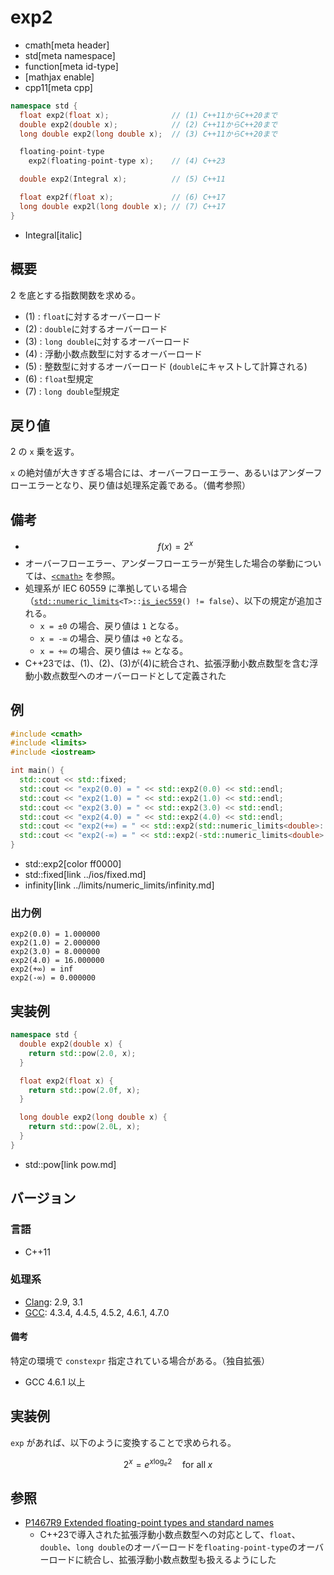 # exp2
* cmath[meta header]
* std[meta namespace]
* function[meta id-type]
* [mathjax enable]
* cpp11[meta cpp]

```cpp
namespace std {
  float exp2(float x);              // (1) C++11からC++20まで
  double exp2(double x);            // (2) C++11からC++20まで
  long double exp2(long double x);  // (3) C++11からC++20まで

  floating-point-type
    exp2(floating-point-type x);    // (4) C++23

  double exp2(Integral x);          // (5) C++11

  float exp2f(float x);             // (6) C++17
  long double exp2l(long double x); // (7) C++17
}
```
* Integral[italic]

## 概要
2 を底とする指数関数を求める。

- (1) : `float`に対するオーバーロード
- (2) : `double`に対するオーバーロード
- (3) : `long double`に対するオーバーロード
- (4) : 浮動小数点数型に対するオーバーロード
- (5) : 整数型に対するオーバーロード (`double`にキャストして計算される)
- (6) : `float`型規定
- (7) : `long double`型規定


## 戻り値
2 の `x` 乗を返す。

`x` の絶対値が大きすぎる場合には、オーバーフローエラー、あるいはアンダーフローエラーとなり、戻り値は処理系定義である。（備考参照）


## 備考
- $$ f(x) = 2^x $$
- オーバーフローエラー、アンダーフローエラーが発生した場合の挙動については、[`<cmath>`](../cmath.md) を参照。
- 処理系が IEC 60559 に準拠している場合（[`std::numeric_limits`](../limits/numeric_limits.md)`<T>::`[`is_iec559`](../limits/numeric_limits/is_iec559.md)`() != false`）、以下の規定が追加される。
    - `x = ±0` の場合、戻り値は `1` となる。
    - `x = -∞` の場合、戻り値は `+0` となる。
    - `x = +∞` の場合、戻り値は `+∞` となる。
- C++23では、(1)、(2)、(3)が(4)に統合され、拡張浮動小数点数型を含む浮動小数点数型へのオーバーロードとして定義された


## 例
```cpp example
#include <cmath>
#include <limits>
#include <iostream>

int main() {
  std::cout << std::fixed;
  std::cout << "exp2(0.0) = " << std::exp2(0.0) << std::endl;
  std::cout << "exp2(1.0) = " << std::exp2(1.0) << std::endl;
  std::cout << "exp2(3.0) = " << std::exp2(3.0) << std::endl;
  std::cout << "exp2(4.0) = " << std::exp2(4.0) << std::endl;
  std::cout << "exp2(+∞) = " << std::exp2(std::numeric_limits<double>::infinity()) << std::endl;
  std::cout << "exp2(-∞) = " << std::exp2(-std::numeric_limits<double>::infinity()) << std::endl;
}
```
* std::exp2[color ff0000]
* std::fixed[link ../ios/fixed.md]
* infinity[link ../limits/numeric_limits/infinity.md]

### 出力例
```
exp2(0.0) = 1.000000
exp2(1.0) = 2.000000
exp2(3.0) = 8.000000
exp2(4.0) = 16.000000
exp2(+∞) = inf
exp2(-∞) = 0.000000
```

## 実装例
```cpp
namespace std {
  double exp2(double x) {
    return std::pow(2.0, x);
  }

  float exp2(float x) {
    return std::pow(2.0f, x);
  }

  long double exp2(long double x) {
    return std::pow(2.0L, x);
  }
}
```
* std::pow[link pow.md]

## バージョン
### 言語
- C++11

### 処理系
- [Clang](/implementation.md#clang): 2.9, 3.1
- [GCC](/implementation.md#gcc): 4.3.4, 4.4.5, 4.5.2, 4.6.1, 4.7.0

#### 備考
特定の環境で `constexpr` 指定されている場合がある。（独自拡張）

- GCC 4.6.1 以上


## 実装例
`exp` があれば、以下のように変換することで求められる。

$$ 2^x = e^{x \log_e 2} \quad \mathrm{for~all} \; x $$


## 参照
- [P1467R9 Extended floating-point types and standard names](https://www.open-std.org/jtc1/sc22/wg21/docs/papers/2022/p1467r9.html)
    - C++23で導入された拡張浮動小数点数型への対応として、`float`、`double`、`long double`のオーバーロードを`floating-point-type`のオーバーロードに統合し、拡張浮動小数点数型も扱えるようにした

